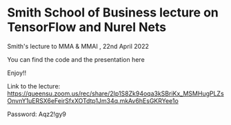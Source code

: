 # Smith School of Business lecture on TensorFlow and Nurel Nets
Smith's lecture to MMA &amp; MMAI , 22nd April 2022

You can find the code and the presentation here

Enjoy!!


Link to the lecture:
https://queensu.zoom.us/rec/share/2Ip1S8Zk94oqa3kSBriKx_MSMHugPLZsOnvnY1uERSX6eFeirSfxXOTdtp1Jm34q.mkAv6hEsGKRYee1o

Password:
Aqz2!gy9
